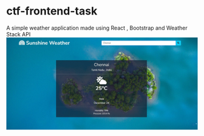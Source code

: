 # ctf-frontend-task
A simple weather application made using React , Bootstrap and Weather Stack API
<br>
![Sample](https://github.com/Sanjeev-Karthick/ctf-frontend-task/blob/main/Sunshine%20Weather.jpg?raw=true)
